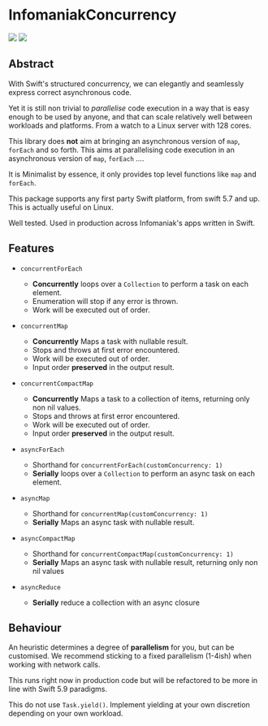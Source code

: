 # InfomaniakConcurrency

[![](https://img.shields.io/endpoint?url=https%3A%2F%2Fswiftpackageindex.com%2Fapi%2Fpackages%2FInfomaniak%2Fswift-concurrency%2Fbadge%3Ftype%3Dswift-versions)](https://swiftpackageindex.com/Infomaniak/swift-concurrency) [![](https://img.shields.io/endpoint?url=https%3A%2F%2Fswiftpackageindex.com%2Fapi%2Fpackages%2FInfomaniak%2Fswift-concurrency%2Fbadge%3Ftype%3Dplatforms)](https://swiftpackageindex.com/Infomaniak/swift-concurrency)

## Abstract

With Swift's structured concurrency, we can elegantly and seamlessly express correct asynchronous code.

Yet it is still non trivial to _parallelise_ code execution in a way that is easy enough to be used by anyone, and that can scale relatively well between workloads and platforms. From a watch to a Linux server with 128 cores.

This library does __not__ aim at bringing an asynchronous version of `map`, `forEach` and so forth. This aims at parallelising code execution in an asynchronous version of `map`, `forEach` ….
 
It is Minimalist by essence, it only provides top level functions like `map` and `forEach`. 

This package supports any first party Swift platform, from swift 5.7 and up. This is actually useful on Linux.

Well tested. Used in production across Infomaniak's apps written in Swift.

## Features

- `concurrentForEach`
    - __Concurrently__ loops over a `Collection` to perform a task on each element.
    - Enumeration will stop if any error is thrown.
    - Work will be executed out of order.
    
- `concurrentMap` 
    - __Concurrently__ Maps a task with nullable result.
    - Stops and throws at first error encountered.
    - Work will be executed out of order.
    - Input order __preserved__ in the output result.

- `concurrentCompactMap`
    - __Concurrently__ Maps a task to a collection of items, returning only non nil values.
    - Stops and throws at first error encountered.
    - Work will be executed out of order.
    - Input order __preserved__ in the output result.

- `asyncForEach`
    - Shorthand for `concurrentForEach(customConcurrency: 1)`
    - __Serially__ loops over a `Collection` to perform an async task on each element.
         
- `asyncMap` 
    - Shorthand for `concurrentMap(customConcurrency: 1)`
    - __Serially__ Maps an async task with nullable result.

- `asyncCompactMap`
    - Shorthand for `concurrentCompactMap(customConcurrency: 1)`
    - __Serially__ Maps an async task with nullable result, returning only non nil values

- `asyncReduce`
    - __Serially__ reduce a collection with an async closure

## Behaviour

An heuristic determines a degree of __parallelism__ for you, but can be customised. We recommend sticking to a fixed parallelism (1-4ish) when working with network calls.

This runs right now in production code but will be refactored to be more in line with Swift 5.9 paradigms.

This do not use `Task.yield()`. Implement yielding at your own discretion depending on your own workload.
